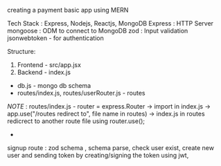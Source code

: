 creating a payment basic app using MERN 

Tech Stack : Express, Nodejs, Reactjs, MongoDB
Express : HTTP Server
mongoose : ODM to connect to MongoDB
zod : Input validation 
jsonwebtoken - for authentication 



Structure: 
1. Frontend - src/app.jsx
2. Backend - index.js
 - db.js - mongo db schema
 - routes/index.js, routes/userRouter.js - routes 

*NOTE* : routes/index.js - router = express.Router -> import in index.js -> app.use("/routes redirect to", file name in routes) -> index.js in routes redicrect to another route file using router.use(); 

 - 




signup route : zod schema , schema parse, check user exist, create new user and sending token by creating/signing the token using jwt, 